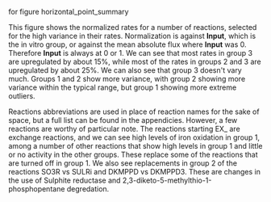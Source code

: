 for figure horizontal_point_summary

This figure shows the normalized rates for a number of reactions, selected for the high variance in their rates. Normalization is against **Input**, which is the in vitro group, or against the mean absolute flux where **Input** was 0. Therefore **Input** is always at 0 or 1. We can see that most rates in group 3 are upregulated by about 15%, while most of the rates in groups 2 and 3 are upregulated by about 25%. We can also see that group 3 doesn't vary much. Groups 1 and 2 show more variance, with group 2 showing more variance within the typical range, but group 1 showing more extreme outliers.

Reactions abbreviations are used in place of reaction names for the sake of space, but a full list can be found in the appendicies. However, a few reactions are worthy of particular note. The reactions starting EX_ are exchange reactions, and we can see high levels of iron oxidation in group 1, among a number of other reactions that show high levels in group 1 and little or no activity in the other groups. These replace some of the reactions that are turned off in group 1. We also see replacements in group 2 of the reactions SO3R vs SULRi and DKMPPD vs DKMPPD3. These are changes in the use of Sulphite reductase and 2,3-diketo-5-methylthio-1-phosphopentane degredation.